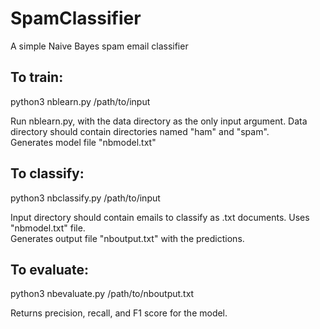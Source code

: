 # SpamClassifier
A simple Naive Bayes spam email classifier

## To train:
python3 nblearn.py /path/to/input  

Run nblearn.py, with the data directory as the only input argument. Data directory should contain directories named "ham" and "spam".  
Generates model file "nbmodel.txt"

## To classify:
python3 nbclassify.py /path/to/input  

Input directory should contain emails to classify as .txt documents. Uses "nbmodel.txt" file.  
Generates output file "nboutput.txt" with the predictions.  

## To evaluate:
python3 nbevaluate.py /path/to/nboutput.txt  

Returns precision, recall, and F1 score for the model.  
